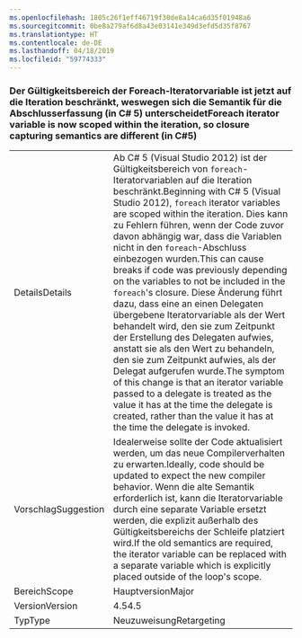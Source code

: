 ```yaml
---
ms.openlocfilehash: 1805c26f1eff46719f30de8a14ca6d35f01948a6
ms.sourcegitcommit: 0be8a279af6d8a43e03141e349d3efd5d35f8767
ms.translationtype: HT
ms.contentlocale: de-DE
ms.lasthandoff: 04/18/2019
ms.locfileid: "59774333"
---
```

### <a name="foreach-iterator-variable-is-now-scoped-within-the-iteration-so-closure-capturing-semantics-are-different-in-c5"></a><span data-ttu-id="7f20b-101">Der Gültigkeitsbereich der Foreach-Iteratorvariable ist jetzt auf die Iteration beschränkt, weswegen sich die Semantik für die Abschlusserfassung (in C# 5) unterscheidet</span><span class="sxs-lookup"><span data-stu-id="7f20b-101">Foreach iterator variable is now scoped within the iteration, so closure capturing semantics are different (in C#5)</span></span>

|   |   |
|---|---|
|<span data-ttu-id="7f20b-102">Details</span><span class="sxs-lookup"><span data-stu-id="7f20b-102">Details</span></span>|<span data-ttu-id="7f20b-103">Ab C# 5 (Visual Studio 2012) ist der Gültigkeitsbereich von <code>foreach</code>-Iteratorvariablen auf die Iteration beschränkt.</span><span class="sxs-lookup"><span data-stu-id="7f20b-103">Beginning with C# 5 (Visual Studio 2012), <code>foreach</code> iterator variables are scoped within the iteration.</span></span> <span data-ttu-id="7f20b-104">Dies kann zu Fehlern führen, wenn der Code zuvor davon abhängig war, dass die Variablen nicht in den <code>foreach</code>-Abschluss einbezogen wurden.</span><span class="sxs-lookup"><span data-stu-id="7f20b-104">This can cause breaks if code was previously depending on the variables to not be included in the <code>foreach</code>'s closure.</span></span> <span data-ttu-id="7f20b-105">Diese Änderung führt dazu, dass eine an einen Delegaten übergebene Iteratorvariable als der Wert behandelt wird, den sie zum Zeitpunkt der Erstellung des Delegaten aufwies, anstatt sie als den Wert zu behandeln, den sie zum Zeitpunkt aufwies, als der Delegat aufgerufen wurde.</span><span class="sxs-lookup"><span data-stu-id="7f20b-105">The symptom of this change is that an iterator variable passed to a delegate is treated as the value it has at the time the delegate is created, rather than the value it has at the time the delegate is invoked.</span></span>|
|<span data-ttu-id="7f20b-106">Vorschlag</span><span class="sxs-lookup"><span data-stu-id="7f20b-106">Suggestion</span></span>|<span data-ttu-id="7f20b-107">Idealerweise sollte der Code aktualisiert werden, um das neue Compilerverhalten zu erwarten.</span><span class="sxs-lookup"><span data-stu-id="7f20b-107">Ideally, code should be updated to expect the new compiler behavior.</span></span> <span data-ttu-id="7f20b-108">Wenn die alte Semantik erforderlich ist, kann die Iteratorvariable durch eine separate Variable ersetzt werden, die explizit außerhalb des Gültigkeitsbereichs der Schleife platziert wird.</span><span class="sxs-lookup"><span data-stu-id="7f20b-108">If the old semantics are required, the iterator variable can be replaced with a separate variable which is explicitly placed outside of the loop's scope.</span></span>|
|<span data-ttu-id="7f20b-109">Bereich</span><span class="sxs-lookup"><span data-stu-id="7f20b-109">Scope</span></span>|<span data-ttu-id="7f20b-110">Hauptversion</span><span class="sxs-lookup"><span data-stu-id="7f20b-110">Major</span></span>|
|<span data-ttu-id="7f20b-111">Version</span><span class="sxs-lookup"><span data-stu-id="7f20b-111">Version</span></span>|<span data-ttu-id="7f20b-112">4.5</span><span class="sxs-lookup"><span data-stu-id="7f20b-112">4.5</span></span>|
|<span data-ttu-id="7f20b-113">Typ</span><span class="sxs-lookup"><span data-stu-id="7f20b-113">Type</span></span>|<span data-ttu-id="7f20b-114">Neuzuweisung</span><span class="sxs-lookup"><span data-stu-id="7f20b-114">Retargeting</span></span>|
